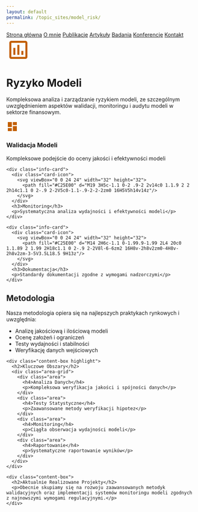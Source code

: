 ```yaml
---
layout: default
permalink: /topic_sites/model_risk/
---
```

<div id="myMenu">
  <a href="/" class="menu-option">Strona główna</a>
  <a href="/about" class="menu-option">O mnie</a>
  <a href="/publications" class="menu-option">Publikacje</a>
  <a href="/articles" class="menu-option">Artykuły</a>
  <a href="/researches" class="menu-option">Badania</a>
  <a href="/conferences" class="menu-option">Konferencje</a>
  <a href="/contact" class="menu-option">Kontakt</a>
</div>

<!-- Główny kontener treści -->
<div class="model-risk-container">
  <!-- Sekcja tytułowa -->
  <div class="model-risk-header">
    <div class="header-icon">
      <svg viewBox="0 0 24 24" width="64" height="64">
        <path fill="#C25E00" d="M19 3H5c-1.1 0-2 .9-2 2v14c0 1.1.9 2 2 2h14c1.1 0 2-.9 2-2V5c0-1.1-.9-2-2-2zm0 16H5V5h14v14zM7 10h2v7H7zm4-3h2v10h-2zm4 6h2v4h-2z"/>
      </svg>
    </div>
    <h1>Ryzyko Modeli</h1>
    <p>Kompleksowa analiza i zarządzanie ryzykiem modeli, ze szczególnym uwzględnieniem aspektów walidacji, monitoringu i audytu modeli w sektorze finansowym.</p>
  </div>

  <!-- Sekcja z kartami -->
  <div class="info-cards">
    <div class="info-card">
      <div class="card-icon">
        <svg viewBox="0 0 24 24" width="32" height="32">
          <path fill="#C25E00" d="M3 13h8V3H3v10zm0 8h8v-6H3v6zm10 0h8V11h-8v10zm0-18v6h8V3h-8z"/>
        </svg>
      </div>
      <h3>Walidacja Modeli</h3>
      <p>Kompleksowe podejście do oceny jakości i efektywności modeli</p>
    </div>
    
    <div class="info-card">
      <div class="card-icon">
        <svg viewBox="0 0 24 24" width="32" height="32">
          <path fill="#C25E00" d="M19 3H5c-1.1 0-2 .9-2 2v14c0 1.1.9 2 2 2h14c1.1 0 2-.9 2-2V5c0-1.1-.9-2-2-2zm0 16H5V5h14v14z"/>
        </svg>
      </div>
      <h3>Monitoring</h3>
      <p>Systematyczna analiza wydajności i efektywności modeli</p>
    </div>
    
    <div class="info-card">
      <div class="card-icon">
        <svg viewBox="0 0 24 24" width="32" height="32">
          <path fill="#C25E00" d="M14 2H6c-1.1 0-1.99.9-1.99 2L4 20c0 1.1.89 2 1.99 2H18c1.1 0 2-.9 2-2V8l-6-6zm2 16H8v-2h8v2zm0-4H8v-2h8v2zm-3-5V3.5L18.5 9H13z"/>
        </svg>
      </div>
      <h3>Dokumentacja</h3>
      <p>Standardy dokumentacji zgodne z wymogami nadzorczymi</p>
    </div>
  </div>

  <!-- Sekcja głównej treści -->
  <div class="main-content">
    <div class="content-box">
      <h2>Metodologia</h2>
      <p>Nasza metodologia opiera się na najlepszych praktykach rynkowych i uwzględnia:</p>
      <ul>
        <li>Analizę jakościową i ilościową modeli</li>
        <li>Ocenę założeń i ograniczeń</li>
        <li>Testy wydajności i stabilności</li>
        <li>Weryfikację danych wejściowych</li>
      </ul>
    </div>

    <div class="content-box highlight">
      <h2>Kluczowe Obszary</h2>
      <div class="area-grid">
        <div class="area">
          <h4>Analiza Danych</h4>
          <p>Kompleksowa weryfikacja jakości i spójności danych</p>
        </div>
        <div class="area">
          <h4>Testy Statystyczne</h4>
          <p>Zaawansowane metody weryfikacji hipotez</p>
        </div>
        <div class="area">
          <h4>Monitoring</h4>
          <p>Ciągła obserwacja wydajności modeli</p>
        </div>
        <div class="area">
          <h4>Raportowanie</h4>
          <p>Systematyczne raportowanie wyników</p>
        </div>
      </div>
    </div>

    <div class="content-box">
      <h2>Aktualnie Realizowane Projekty</h2>
      <p>Obecnie skupiamy się na rozwoju zaawansowanych metodyk walidacyjnych oraz implementacji systemów monitoringu modeli zgodnych z najnowszymi wymogami regulacyjnymi.</p>
    </div>
  </div>
</div>

